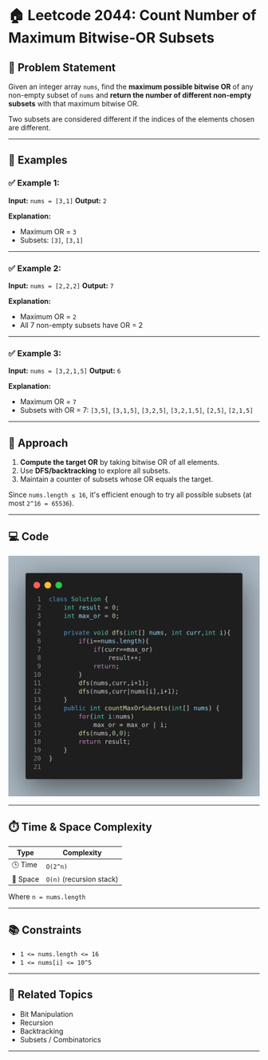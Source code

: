 
# 🏠 Leetcode 2044: Count Number of Maximum Bitwise-OR Subsets

## 📘 Problem Statement

Given an integer array `nums`, find the **maximum possible bitwise OR** of any non-empty subset of `nums` and **return the number of different non-empty subsets** with that maximum bitwise OR.

Two subsets are considered different if the indices of the elements chosen are different.

---

## 🧪 Examples

### ✅ Example 1:

**Input:** `nums = [3,1]`
**Output:** `2`

**Explanation:**

* Maximum OR = `3`
* Subsets: `[3]`, `[3,1]`

---

### ✅ Example 2:

**Input:** `nums = [2,2,2]`
**Output:** `7`

**Explanation:**

* Maximum OR = `2`
* All 7 non-empty subsets have OR = 2

---

### ✅ Example 3:

**Input:** `nums = [3,2,1,5]`
**Output:** `6`

**Explanation:**

* Maximum OR = `7`
* Subsets with OR = 7:
  `[3,5]`, `[3,1,5]`, `[3,2,5]`, `[3,2,1,5]`, `[2,5]`, `[2,1,5]`

---

## 🧠 Approach

1. **Compute the target OR** by taking bitwise OR of all elements.
2. Use **DFS/backtracking** to explore all subsets.
3. Maintain a counter of subsets whose OR equals the target.

Since `nums.length ≤ 16`, it's efficient enough to try all possible subsets (at most `2^16 = 65536`).

---

## 💻 Code

![Code Image](image.png)

---

## ⏱️ Time & Space Complexity

| Type     | Complexity               |
| -------- | ------------------------ |
| 🕒 Time  | `O(2^n)`                 |
| 🧠 Space | `O(n)` (recursion stack) |

Where `n = nums.length`

---

## 📚 Constraints

* `1 <= nums.length <= 16`
* `1 <= nums[i] <= 10^5`

---

## 🔗 Related Topics

* Bit Manipulation
* Recursion
* Backtracking
* Subsets / Combinatorics

---
